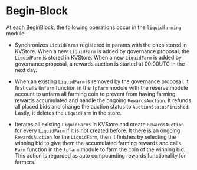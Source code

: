 <!-- order: 5 -->

# Begin-Block

At each BeginBlock, the following operations occur in the `liquidfarming` module:

- Synchronizes `LiquidFarms` registered in params with the ones stored in KVStore. When a new `LiquidFarm` is added by governance proposal, the `LiquidFarm` is stored in KVStore. When a new `LiquidFarm` is added by governance proposal, a rewards auction is started at 00:00UTC in the next day.

- When an existing `LiquidFarm` is removed by the governance proposal, it first calls `Unfarm` function in the `lpfarm` module with the reserve module account to unfarm all farming coin to prevent from having farming rewards accumulated and handle the ongoing `RewardsAuction`. It refunds all placed bids and change the auction status to `AuctionStatusFinished`. Lastly, it deletes the `LiquidFarm` in the store.

- Iterates all existing `LiquidFarms` in KVStore and create `RewardsAuction` for every `LiquidFarm` if it is not created before. It there is an ongoing `RewardsAuction` for the `LiquidFarm`, then it finishes by selecting the winning bid to give them the accumulated farming rewards and calls `Farm` function in the `lpfarm` module to farm the coin of the winning bid. This action is regarded as auto compounding rewards functionality for farmers.
